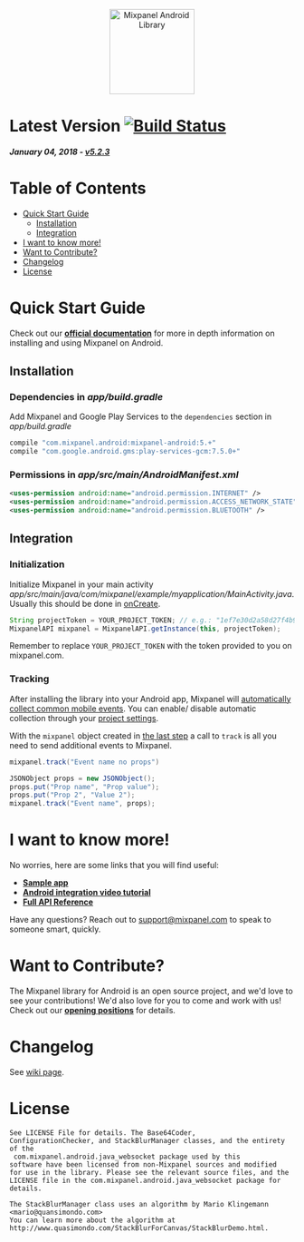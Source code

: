 <p align="center">
  <img src="https://github.com/mixpanel/mixpanel-android/blob/assets/mixpanel.png?raw=true" alt="Mixpanel Android Library" height="150"/>
</p>

# Latest Version [![Build Status](https://travis-ci.org/mixpanel/mixpanel-android.svg)](https://travis-ci.org/mixpanel/mixpanel-android)

##### _January 04, 2018_ - [v5.2.3](https://github.com/mixpanel/mixpanel-android/releases/tag/v5.2.3)

# Table of Contents

<!-- MarkdownTOC -->

- [Quick Start Guide](#quick-start-guide)
    - [Installation](#installation)
    - [Integration](#integration)
- [I want to know more!](#i-want-to-know-more)
- [Want to Contribute?](#want-to-contribute)
- [Changelog](#changelog)
- [License](#license)

<!-- /MarkdownTOC -->

<a name="quick-start-guide"></a>
# Quick Start Guide

Check out our **[official documentation](https://mixpanel.com/help/reference/android)** for more in depth information on installing and using Mixpanel on Android.

<a name="installation"></a>
## Installation

### Dependencies in *app/build.gradle*

Add Mixpanel and Google Play Services to the `dependencies` section in *app/build.gradle*

```gradle
compile "com.mixpanel.android:mixpanel-android:5.+"
compile "com.google.android.gms:play-services-gcm:7.5.0+"
```

### Permissions in *app/src/main/AndroidManifest.xml*

```xml
<uses-permission android:name="android.permission.INTERNET" />
<uses-permission android:name="android.permission.ACCESS_NETWORK_STATE" />
<uses-permission android:name="android.permission.BLUETOOTH" />
```

<a name="integration"></a>
## Integration

### Initialization

Initialize Mixpanel in your main activity *app/src/main/java/com/mixpanel/example/myapplication/MainActivity.java*. Usually this should be done in [onCreate](https://developer.android.com/reference/android/app/Activity.html#onCreate(android.os.Bundle)).

```java
String projectToken = YOUR_PROJECT_TOKEN; // e.g.: "1ef7e30d2a58d27f4b90c42e31d6d7ad" 
MixpanelAPI mixpanel = MixpanelAPI.getInstance(this, projectToken);
```
Remember to replace `YOUR_PROJECT_TOKEN` with the token provided to you on mixpanel.com.

### Tracking

After installing the library into your Android app, Mixpanel will <a href="https://mixpanel.com/help/questions/articles/which-common-mobile-events-can-mixpanel-collect-on-my-behalf-automatically" target="_blank">automatically collect common mobile events</a>. You can enable/ disable automatic collection through your <a href="https://mixpanel.com/help/questions/articles/how-do-i-enable-common-mobile-events-if-i-have-already-implemented-mixpanel" target="_blank">project settings</a>.

With the `mixpanel` object created in [the last step](#integration) a call to `track` is all you need to send additional events to Mixpanel.

```java
mixpanel.track("Event name no props")

JSONObject props = new JSONObject();
props.put("Prop name", "Prop value");
props.put("Prop 2", "Value 2");
mixpanel.track("Event name", props);
```

<a name="i-want-to-know-more"></a>
# I want to know more!

No worries, here are some links that you will find useful:
* **[Sample app](https://github.com/mixpanel/sample-android-mixpanel-integration)**
* **[Android integration video tutorial](https://www.youtube.com/watch?v=KcpOa93eSVs)**
* **[Full API Reference](http://mixpanel.github.io/mixpanel-android/index.html)**

Have any questions? Reach out to [support@mixpanel.com](mailto:support@mixpanel.com) to speak to someone smart, quickly.

<a name="want-to-contribute"></a>
# Want to Contribute?

The Mixpanel library for Android is an open source project, and we'd love to see your contributions!
We'd also love for you to come and work with us! Check out our **[opening positions](https://mixpanel.com/jobs/#openings)** for details.

<a name="changelog"></a>
# Changelog

See [wiki page](https://github.com/mixpanel/mixpanel-android/wiki/Changelog).

<a name="license"></a>
# License

```
See LICENSE File for details. The Base64Coder,
ConfigurationChecker, and StackBlurManager classes, and the entirety of the
 com.mixpanel.android.java_websocket package used by this
software have been licensed from non-Mixpanel sources and modified
for use in the library. Please see the relevant source files, and the
LICENSE file in the com.mixpanel.android.java_websocket package for details.

The StackBlurManager class uses an algorithm by Mario Klingemann <mario@quansimondo.com>
You can learn more about the algorithm at
http://www.quasimondo.com/StackBlurForCanvas/StackBlurDemo.html.
```

